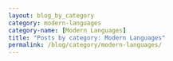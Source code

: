 ```yaml
---
layout: blog_by_category
category: modern-languages
category-name: [Modern Languages]
title: "Posts by category: Modern Languages"
permalink: /blog/category/modern-languages/
---
```

